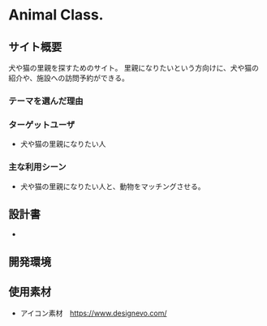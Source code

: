# Animal Class.

## サイト概要
犬や猫の里親を探すためのサイト。
里親になりたいという方向けに、犬や猫の紹介や、施設への訪問予約ができる。

### テーマを選んだ理由


### ターゲットユーザ
- 犬や猫の里親になりたい人

### 主な利用シーン
- 犬や猫の里親になりたい人と、動物をマッチングさせる。

## 設計書
- 

## 開発環境


## 使用素材
- アイコン素材　https://www.designevo.com/